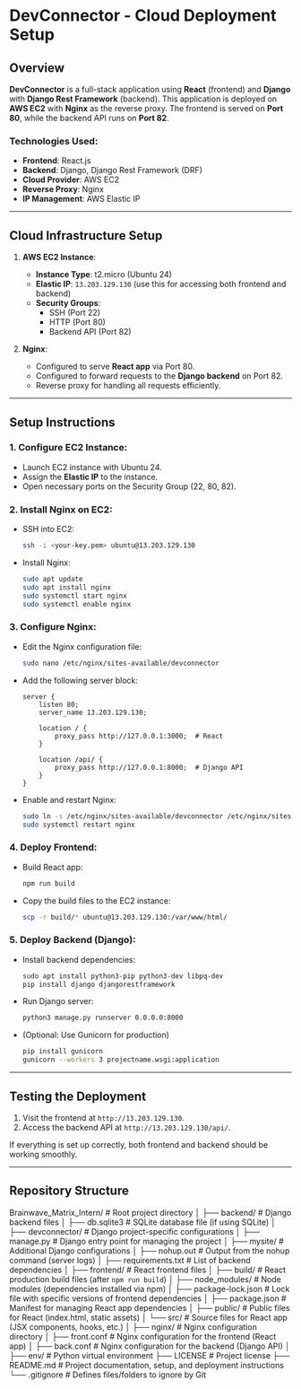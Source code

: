 # DevConnector - Cloud Deployment Setup

## Overview

**DevConnector** is a full-stack application using **React** (frontend) and **Django** with **Django Rest Framework** (backend). This application is deployed on **AWS EC2** with **Nginx** as the reverse proxy. The frontend is served on **Port 80**, while the backend API runs on **Port 82**. 

### Technologies Used:
- **Frontend**: React.js
- **Backend**: Django, Django Rest Framework (DRF)
- **Cloud Provider**: AWS EC2
- **Reverse Proxy**: Nginx
- **IP Management**: AWS Elastic IP

---

## Cloud Infrastructure Setup

1. **AWS EC2 Instance**:
   - **Instance Type**: t2.micro (Ubuntu 24)
   - **Elastic IP**: `13.203.129.130` (use this for accessing both frontend and backend)
   - **Security Groups**: 
     - SSH (Port 22)
     - HTTP (Port 80)
     - Backend API (Port 82)

2. **Nginx**:
   - Configured to serve **React app** via Port 80.
   - Configured to forward requests to the **Django backend** on Port 82.
   - Reverse proxy for handling all requests efficiently.

---

## Setup Instructions

### 1. **Configure EC2 Instance**:
   - Launch EC2 instance with Ubuntu 24.
   - Assign the **Elastic IP** to the instance.
   - Open necessary ports on the Security Group (22, 80, 82).

### 2. **Install Nginx on EC2**:
   - SSH into EC2: 
     ```bash
     ssh -i <your-key.pem> ubuntu@13.203.129.130
     ```
   - Install Nginx:
     ```bash
     sudo apt update
     sudo apt install nginx
     sudo systemctl start nginx
     sudo systemctl enable nginx
     ```

### 3. **Configure Nginx**:
   - Edit the Nginx configuration file:
     ```bash
     sudo nano /etc/nginx/sites-available/devconnector
     ```
   - Add the following server block:
     ```nginx
     server {
         listen 80;
         server_name 13.203.129.130;

         location / {
             proxy_pass http://127.0.0.1:3000;  # React
         }

         location /api/ {
             proxy_pass http://127.0.0.1:8000;  # Django API
         }
     }
     ```

   - Enable and restart Nginx:
     ```bash
     sudo ln -s /etc/nginx/sites-available/devconnector /etc/nginx/sites-enabled/
     sudo systemctl restart nginx
     ```

### 4. **Deploy Frontend**:
   - Build React app:
     ```bash
     npm run build
     ```
   - Copy the build files to the EC2 instance:
     ```bash
     scp -r build/* ubuntu@13.203.129.130:/var/www/html/
     ```

### 5. **Deploy Backend (Django)**:
   - Install backend dependencies:
     ```bash
     sudo apt install python3-pip python3-dev libpq-dev
     pip install django djangorestframework
     ```
   - Run Django server:
     ```bash
     python3 manage.py runserver 0.0.0.0:8000
     ```

   - (Optional: Use Gunicorn for production)
     ```bash
     pip install gunicorn
     gunicorn --workers 3 projectname.wsgi:application
     ```

---

## Testing the Deployment

1. Visit the frontend at `http://13.203.129.130`.
2. Access the backend API at `http://13.203.129.130/api/`.

If everything is set up correctly, both frontend and backend should be working smoothly.

---

## Repository Structure

Brainwave_Matrix_Intern/                   # Root project directory
│
├── backend/                              # Django backend files
│   ├── db.sqlite3                        # SQLite database file (if using SQLite)
│   ├── devconnector/                     # Django project-specific configurations
│   ├── manage.py                         # Django entry point for managing the project
│   ├── mysite/                           # Additional Django configurations
│   ├── nohup.out                         # Output from the nohup command (server logs)
│   ├── requirements.txt                  # List of backend dependencies
│
├── frontend/                             # React frontend files
│   ├── build/                            # React production build files (after `npm run build`)
│   ├── node_modules/                     # Node modules (dependencies installed via npm)
│   ├── package-lock.json                 # Lock file with specific versions of frontend dependencies
│   ├── package.json                      # Manifest for managing React app dependencies
│   ├── public/                           # Public files for React (index.html, static assets)
│   └── src/                              # Source files for React app (JSX components, hooks, etc.)
│
├── nginx/                                # Nginx configuration directory
│   ├── front.conf                        # Nginx configuration for the frontend (React app)
│   ├── back.conf                         # Nginx configuration for the backend (Django API)
│
├── env/                                  # Python virtual environment
├── LICENSE                               # Project license
├── README.md                             # Project documentation, setup, and deployment instructions
└── .gitignore                            # Defines files/folders to ignore by Git
